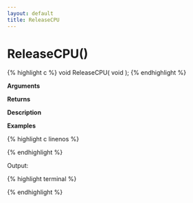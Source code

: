 ```yaml
---
layout: default
title: ReleaseCPU
---
```


# ReleaseCPU()

{% highlight c %}
void ReleaseCPU( void );
{% endhighlight %}

**Arguments**

**Returns**

**Description**

**Examples**

{% highlight c linenos %}

{% endhighlight %}

Output:

{% highlight terminal %}

{% endhighlight %}

